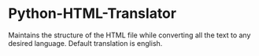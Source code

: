 # Python-HTML-Translator
Maintains the structure of the HTML file while converting all the text to any desired language. Default translation is english.
